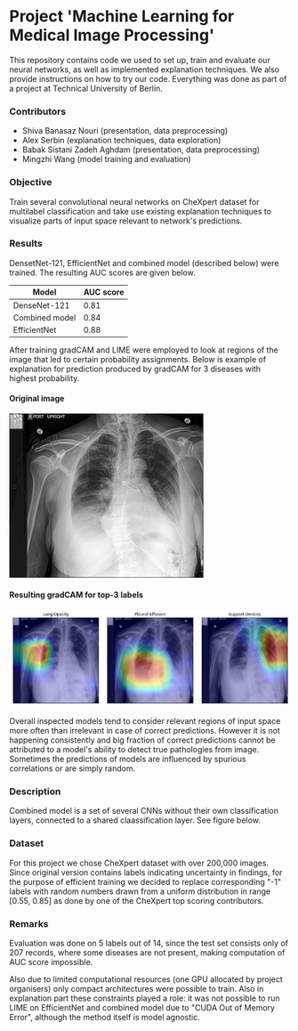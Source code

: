 # Project 'Machine Learning for Medical Image Processing'
This repository contains code we used to set up, train and evaluate our neural networks, as well as implemented explanation techniques. We also provide instructions on how to try our code. Everything was done as part of a project at Technical University of Berlin.
### Contributors
* Shiva Banasaz Nouri (presentation, data preprocessing)
* Alex Serbin (explanation techniques, data exploration)
* Babak Sistani Zadeh Aghdam (presentation, data preprocessing)
* Mingzhi Wang (model training and evaluation)

### Objective
Train several convolutional neural networks on CheXpert dataset for multilabel classification and take use existing explanation techniques to visualize parts of input space relevant to network's predictions.

### Results
DensetNet-121, EfficientNet and combined model (described below) were trained. The resulting AUC scores are given below.

Model | AUC score
------------ | -------------
DenseNet-121 | 0.81
Combined model | 0.84
EfficientNet | 0.88

After training gradCAM and LIME were employed to look at regions of the image that led to certain probability assignments. Below is example of explanation for prediction produced by gradCAM for 3 diseases with highest probability.

#### Original image
![Original image](https://raw.githubusercontent.com/ooodmt/MLMIP/master/sample_xray.jpg)

#### Resulting gradCAM for top-3 labels
![Original image](https://raw.githubusercontent.com/ooodmt/MLMIP/master/sample_gradCAM.jpg)

Overall inspected models tend to consider relevant regions of input space more often than irrelevant in case of correct predictions. However it is not happening consistently and big fraction of correct predictions cannot be attributed to a model's ability to detect true pathologies from image. Sometimes the predictions of models are influenced by spurious correlations or are simply random.

### Description
Combined model is a set of several CNNs without their own classification layers, connected to a shared claassification layer. See figure below.

### Dataset
For this project we chose CheXpert dataset with over 200,000 images. Since original version contains labels indicating uncertainty in findings, for the purpose of efficient training we decided to replace corresponding "-1" labels with random numbers drawn from a uniform distribution in range [0.55, 0.85] as done by one of the CheXpert top scoring contributors.

### Remarks
Evaluation was done on 5 labels out of 14, since the test set consists only of 207 records, where some diseases are not present, making computation of AUC score impossible.

Also due to limited computational resources (one GPU allocated by project organisers) only compact architectures were possible to train. Also in explanation part these constraints played a role: it was not possible to run LIME on EfficientNet and combined model due to "CUDA Out of Memory Error", although the method itself is model agnostic. 




